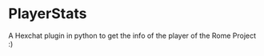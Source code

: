 PlayerStats
===========

A Hexchat plugin in python to get the info of the player of the Rome Project :)
